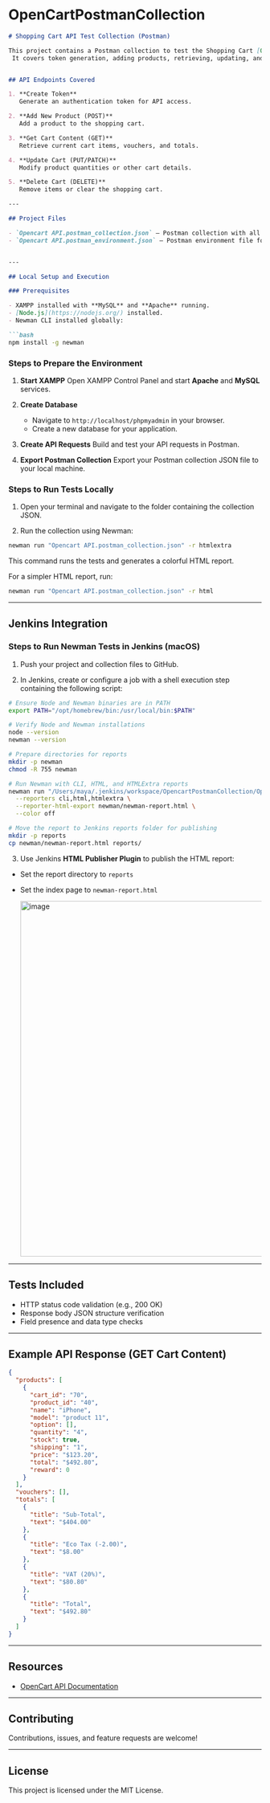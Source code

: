 # OpenCartPostmanCollection


````markdown
# Shopping Cart API Test Collection (Postman)

This project contains a Postman collection to test the Shopping Cart [OpenCart API Documentation](https://docs.opencart.com/en-gb/system/users/api/)
 It covers token generation, adding products, retrieving, updating, and deleting cart contents. The collection includes detailed tests validating response status codes, JSON structure


## API Endpoints Covered

1. **Create Token**  
   Generate an authentication token for API access.

2. **Add New Product (POST)**  
   Add a product to the shopping cart.

3. **Get Cart Content (GET)**  
   Retrieve current cart items, vouchers, and totals.

4. **Update Cart (PUT/PATCH)**  
   Modify product quantities or other cart details.

5. **Delete Cart (DELETE)**  
   Remove items or clear the shopping cart.

---

## Project Files

- `Opencart API.postman_collection.json` — Postman collection with all API requests and tests.
- `Opencart API.postman_environment.json` — Postman environment file for variables like base URL and token.


---

## Local Setup and Execution

### Prerequisites

- XAMPP installed with **MySQL** and **Apache** running.
- [Node.js](https://nodejs.org/) installed.
- Newman CLI installed globally:

```bash
npm install -g newman
````

### Steps to Prepare the Environment

1. **Start XAMPP**
   Open XAMPP Control Panel and start **Apache** and **MySQL** services.

2. **Create Database**

   * Navigate to `http://localhost/phpmyadmin` in your browser.
   * Create a new database for your application.

3. **Create API Requests**
   Build and test your API requests in Postman.

4. **Export Postman Collection**
   Export your Postman collection JSON file to your local machine.

### Steps to Run Tests Locally

1. Open your terminal and navigate to the folder containing the collection JSON.

2. Run the collection using Newman:

```bash
newman run "Opencart API.postman_collection.json" -r htmlextra
```

This command runs the tests and generates a colorful HTML report.

For a simpler HTML report, run:

```bash
newman run "Opencart API.postman_collection.json" -r html
```

---

## Jenkins Integration

### Steps to Run Newman Tests in Jenkins (macOS)

1. Push your project and collection files to GitHub.

2. In Jenkins, create or configure a job with a shell execution step containing the following script:

```bash
# Ensure Node and Newman binaries are in PATH
export PATH="/opt/homebrew/bin:/usr/local/bin:$PATH"

# Verify Node and Newman installations
node --version
newman --version

# Prepare directories for reports
mkdir -p newman
chmod -R 755 newman

# Run Newman with CLI, HTML, and HTMLExtra reports
newman run "/Users/maya/.jenkins/workspace/OpencartPostmanCollection/Opencart API.postman_collection.json" \
  --reporters cli,html,htmlextra \
  --reporter-html-export newman/newman-report.html \
  --color off

# Move the report to Jenkins reports folder for publishing
mkdir -p reports
cp newman/newman-report.html reports/
```

3. Use Jenkins **HTML Publisher Plugin** to publish the HTML report:

* Set the report directory to `reports`
* Set the index page to `newman-report.html`

  <img width="741" height="708" alt="image" src="https://github.com/user-attachments/assets/12f0a8bf-8561-4fc4-ab91-17ae0370173a" />


---

## Tests Included

* HTTP status code validation (e.g., 200 OK)
* Response body JSON structure verification
* Field presence and data type checks

---

## Example API Response (GET Cart Content)

```json
{
  "products": [
    {
      "cart_id": "70",
      "product_id": "40",
      "name": "iPhone",
      "model": "product 11",
      "option": [],
      "quantity": "4",
      "stock": true,
      "shipping": "1",
      "price": "$123.20",
      "total": "$492.80",
      "reward": 0
    }
  ],
  "vouchers": [],
  "totals": [
    {
      "title": "Sub-Total",
      "text": "$404.00"
    },
    {
      "title": "Eco Tax (-2.00)",
      "text": "$8.00"
    },
    {
      "title": "VAT (20%)",
      "text": "$80.80"
    },
    {
      "title": "Total",
      "text": "$492.80"
    }
  ]
}
```

---

## Resources

* [OpenCart API Documentation](https://docs.opencart.com/en-gb/system/users/api/)

---

## Contributing

Contributions, issues, and feature requests are welcome!

---

## License

This project is licensed under the MIT License.





